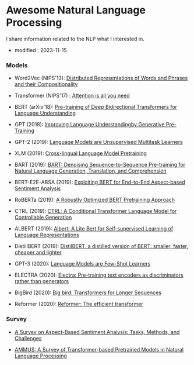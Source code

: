 # Awesome Natural Language Processing
I share information related to the NLP what I interested in.

- modified : 2023-11-15


### Models

- Word2Vec (NIPS'13): [Distributed Representations of Words and Phrases and their Compositionality](https://proceedings.neurips.cc/paper_files/paper/2013/file/9aa42b31882ec039965f3c4923ce901b-Paper.pdf)

- Transformer (NIPS'17) : [Attention is all you need](https://proceedings.neurips.cc/paper_files/paper/2017/file/3f5ee243547dee91fbd053c1c4a845aa-Paper.pdf)

- BERT (arXiv'18): [Pre-training of Deep Bidirectional Transformers for Language Understanding](https://arxiv.org/pdf/1810.04805.pdf)

- GPT (2018): [Improving Language Understandingby Generative Pre-Training](https://www.cs.ubc.ca/~amuham01/LING530/papers/radford2018improving.pdf)

- GPT-2 (2019): [Language Models are Unsupervised Multitask Learners](https://life-extension.github.io/2020/05/27/GPT%E6%8A%80%E6%9C%AF%E5%88%9D%E6%8E%A2/language-models.pdf)

- XLM (2019): [Cross-lingual Language Model Pretraining](https://arxiv.org/pdf/1901.07291.pdf)

- BART (2019): [BART: Denoising Sequence-to-Sequence Pre-training for Natural Language Generation, Translation, and Comprehension](https://arxiv.org/pdf/1910.13461.pdf)

- BERT-E2E-ABSA (2019): [Exploiting BERT for End-to-End Aspect-based Sentiment Analysis](https://arxiv.org/pdf/1910.00883.pdf)

- RoBERTa (2019): [A Robustly Optimized BERT Pretraining Approach](https://arxiv.org/pdf/1907.11692.pdf)

- CTRL (2019): [CTRL: A Conditional Transformer Language Model for Controllable Generation](https://arxiv.org/pdf/1909.05858.pdf)

- ALBERT (2019): [Albert: A Lite Bert for Self-supervised Learning of Language Representations](https://arxiv.org/pdf/1909.11942.pdf)

- DistillBERT (2019): [DistilBERT, a distilled version of BERT: smaller, faster, cheaper and lighter](https://arxiv.org/pdf/1910.01108.pdf)

- GPT-3 (2020): [Language Models are Few-Shot Learners](https://proceedings.neurips.cc/paper/2020/file/1457c0d6bfcb4967418bfb8ac142f64a-Paper.pdf)

- ELECTRA (2020): [Electra: Pre-training text encoders as discriminators rather than generators](https://arxiv.org/pdf/2003.10555.pdf)

- BigBird (2020): [Big bird: Transformers for Longer Sequences](https://proceedings.neurips.cc/paper/2020/file/c8512d142a2d849725f31a9a7a361ab9-Paper.pdf)

- Reformer (2020): [Reformer: The efficient transformer](https://arxiv.org/pdf/2001.04451.pdf)


### Survey

- [A Survey on Aspect-Based Sentiment Analysis: Tasks, Methods, and Challenges](https://arxiv.org/pdf/2203.01054.pdf)

- [AMMUS: A Survey of Transformer-based Pretrained Models in Natural Language Processing](https://arxiv.org/pdf/2108.05542.pdf)
